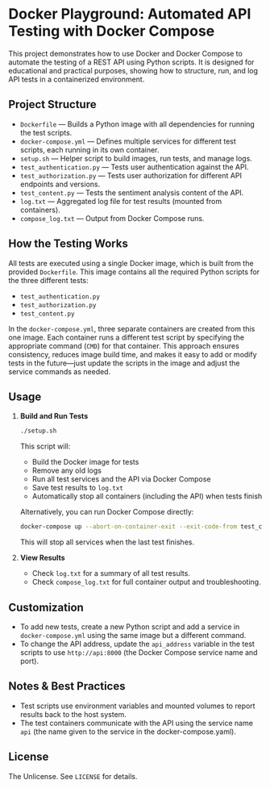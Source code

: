 # Docker Playground: Automated API Testing with Docker Compose

This project demonstrates how to use Docker and Docker Compose to automate the testing of a REST API using Python scripts. It is designed for educational and practical purposes, showing how to structure, run, and log API tests in a containerized environment.

## Project Structure

- `Dockerfile` — Builds a Python image with all dependencies for running the test scripts.
- `docker-compose.yml` — Defines multiple services for different test scripts, each running in its own container.
- `setup.sh` — Helper script to build images, run tests, and manage logs.
- `test_authentication.py` — Tests user authentication against the API.
- `test_authorization.py` — Tests user authorization for different API endpoints and versions.
- `test_content.py` — Tests the sentiment analysis content of the API.
- `log.txt` — Aggregated log file for test results (mounted from containers).
- `compose_log.txt` — Output from Docker Compose runs.

## How the Testing Works

All tests are executed using a single Docker image, which is built from the provided `Dockerfile`. This image contains all the required Python scripts for the three different tests:

- `test_authentication.py`
- `test_authorization.py`
- `test_content.py`

In the `docker-compose.yml`, three separate containers are created from this one image. Each container runs a different test script by specifying the appropriate command (`CMD`) for that container. This approach ensures consistency, reduces image build time, and makes it easy to add or modify tests in the future—just update the scripts in the image and adjust the service commands as needed.

## Usage

1. **Build and Run Tests**
   ```bash
   ./setup.sh
   ```
   This script will:
   - Build the Docker image for tests
   - Remove any old logs
   - Run all test services and the API via Docker Compose
   - Save test results to `log.txt`
   - Automatically stop all containers (including the API) when tests finish

   Alternatively, you can run Docker Compose directly:
   ```bash
   docker-compose up --abort-on-container-exit --exit-code-from test_content
   ```
   This will stop all services when the last test finishes.

2. **View Results**
   - Check `log.txt` for a summary of all test results.
   - Check `compose_log.txt` for full container output and troubleshooting.

## Customization

- To add new tests, create a new Python script and add a service in `docker-compose.yml` using the same image but a different command.
- To change the API address, update the `api_address` variable in the test scripts to use `http://api:8000` (the Docker Compose service name and port).

## Notes & Best Practices
- Test scripts use environment variables and mounted volumes to report results back to the host system.
- The test containers communicate with the API using the service name `api` (the name given to the service in the docker-compose.yaml).

## License

The Unlicense. See `LICENSE` for details.
